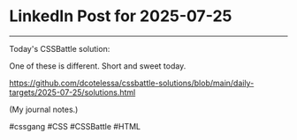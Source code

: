 # LinkedIn Post for 2025-07-25

---

Today's CSSBattle solution:

One of these is different. Short and sweet today.

https://github.com/dcotelessa/cssbattle-solutions/blob/main/daily-targets/2025-07-25/solutions.html

(My journal notes.)

#cssgang #CSS #CSSBattle #HTML
